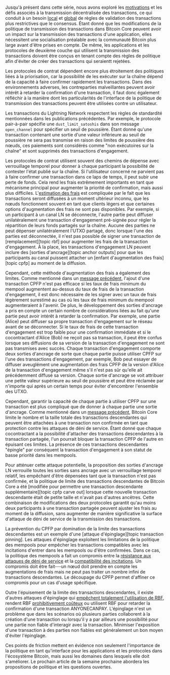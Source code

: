 Jusqu'à présent dans cette série, nous avons exploré les [motivations][policy01] et les défis associés à la transmission
décentralisée des transactions, ce qui conduit à un besoin [local][policy05] et [global][policy07] de règles de validation
des transactions plus restrictives que le consensus. Étant donné que les modifications de la politique de transmission des
transactions dans Bitcoin Core peuvent avoir un impact sur la transmission des transactions d'une application, elles nécessitent
une socialisation préalable avec la communauté Bitcoin plus large avant d'être prises en compte. De même, les applications
et les protocoles de deuxième couche qui utilisent la transmission des transactions doivent être conçus en tenant compte des
règles de politique afin d'éviter de créer des transactions qui seraientt rejetées.

Les protocoles de contrat dépendent encore plus étroitement des politiques liées à la priorisation, car la possibilité de les
exécuter sur la chaîne dépend de la capacité à faire confirmer rapidement les transactions. Dans des environnements adverses,
les contreparties malveillantes peuvent avoir intérêt à retarder la confirmation d'une transaction, il faut donc également
réfléchir à la manière dont les particularités de l'interface de la politique de transmission des transactions peuvent être
utilisées contre un utilisateur.

Les transactions du Lightning Network respectent les règles de standardité mentionnées dans les publications précédentes. Par
exemple, le protocole pair-à-pair spécifie une `dust_limit_satoshis` dans son message `open_channel` pour spécifier un seuil
de poussière. Étant donné qu'une transaction contenant une sortie d'une valeur inférieure au seuil de poussière ne sera pas
transmise en raison des limites de poussière des nœuds, ces paiements sont considérés comme "non exécutoires sur la chaîne" et
sont supprimés des transactions d'engagement.

Les protocoles de contrat utilisent souvent des chemins de dépense avec verrouillage temporel pour donner à chaque participant
la possibilité de contester l'état publié sur la chaîne. Si l'utilisateur concerné ne parvient pas à faire confirmer une
transaction dans ce laps de temps, il peut subir une perte de fonds. Cela rend les frais extrêmement importants en tant que
mécanisme principal pour augmenter la priorité de confirmation, mais aussi plus difficiles. L'[estimation des frais][policy04] est
compliquée par le fait que les transactions seront diffusées à un moment ultérieur inconnu, que les nœuds fonctionnent souvent
en tant que clients légers et que certaines options d'augmentation des frais ne sont pas disponibles. Par exemple, si un
participant à un canal LN se déconnecte, l'autre partie peut diffuser unilatéralement une transaction d'engagement pré-signée
pour régler la répartition de leurs fonds partagés sur la chaîne. Aucune des parties ne peut dépenser unilatéralement l'UTXO
partagé, donc lorsque l'une des parties est déconnectée, il n'est pas possible de signer une transaction de [remplacement][topic rbf]
pour augmenter les frais de la transaction d'engagement. À la place, les transactions d'engagement LN peuvent inclure des
[sorties d'ancrage][topic anchor outputs] pour que les participants au canal puissent attacher un [enfant d'augmentation des
frais][topic cpfp] au moment de la diffusion.

Cependant, cette méthode d'augmentation des frais a également des limites. Comme mentionné dans un [message précédent][policy06],
l'ajout d'une transaction CPFP n'est pas efficace si les taux de frais minimum du mempool augmentent au-dessus du taux de frais
de la transaction d'engagement, il est donc nécessaire de les signer avec un taux de frais légèrement surestimé au cas où les
taux de frais minimum du mempool augmenteraient à l'avenir. De plus, le développement des sorties d'ancrage a pris en compte un
certain nombre de considérations liées au fait qu'une partie peut avoir intérêt à retarder la confirmation. Par exemple, une
partie (Alice) peut diffuser sa propre transaction d'engagement sur le réseau avant de se déconnecter. Si le taux de frais de
cette transaction d'engagement est trop faible pour une confirmation immédiate et si le cocontractant d'Alice (Bob) ne reçoit pas
sa transaction, il peut être confus lorsque ses diffusions de sa version de la transaction d'engagement ne sont pas transmises
avec succès. Chaque transaction d'engagement comporte deux sorties d'ancrage de sorte que chaque partie puisse utiliser CPFP sur
l'une des transactions d'engagement, par exemple, Bob peut essayer de diffuser aveuglément une augmentation des frais CPFP de la
version d'Alice de la transaction d'engagement même s'il n'est pas sûr qu'elle ait précédemment diffusé sa version. Chaque sortie
d'ancrage se voit attribuer une petite valeur supérieure au seuil de poussière et peut être réclamée par n'importe qui après un
certain temps pour éviter d'encombrer l'ensemble des UTXO.

Cependant, garantir la capacité de chaque partie à utiliser CPFP sur une transaction est plus compliqué que de donner à chaque
partie une sortie d'ancrage. Comme mentionné dans un [message précédent][policy05], Bitcoin Core limite le nombre et la taille
totale des transactions descendantes qui peuvent être attachées à une transaction non confirmée en tant que protection contre
les attaques de déni de service. Étant donné que chaque cocontractant a la possibilité d'attacher des transactions descendantes
à la transaction partagée, l'un pourrait bloquer la transaction CPFP de l'autre en épuisant ces limites. La présence de ces
transactions descendantes "épingle" par conséquent la transaction d'engagement à son statut de basse priorité dans les mempools.

Pour atténuer cette attaque potentielle, la proposition des sorties d'ancrage LN verrouille toutes les sorties sans ancrage avec
un verrouillage temporel relatif, les empêchant d'être dépensées tant que la transaction n'est pas confirmée, et la politique
de limite des transactions descendantes de Bitcoin Core a été [modifiée pour permettre une transaction descendante
supplémentaire][topic cpfp carve out] lorsque cette nouvelle transaction descendante était de petite taille et n'avait pas d'autres
ancêtres. Cette combinaison de modifications des deux protocoles garantit qu'au moins deux participants à une transaction partagée
peuvent ajuster les frais au moment de la diffusion, sans augmenter de manière significative la surface d'attaque de déni de
service de la transmission des transactions.

La prévention du CPFP par domination de la limite des transactions descendantes est un exemple d'une [attaque
d'épinglage][topic transaction pinning]. Les attaques d'épinglage exploitent les limitations de la politique des mempools pour
empêcher les transactions compatibles avec les incitations d'entrer dans les mempools ou d'être confirmées. Dans ce cas, la
politique des mempools a fait un compromis entre la [résistance aux attaques de déni de service][policy05] et la [compatibilité des
incitations][policy02]. Un compromis doit être fait---un nœud doit prendre en compte les augmentations de frais mais ne peut pas
traiter un nombre infini de transactions descendantes. Le découpage du CPFP permet d'affiner ce compromis pour un cas d'usage
spécifique.

Outre l'épuisement de la limite des transactions descendantes, il existe d'autres attaques d'épinglage qui [empêchent totalement
l'utilisation de RBF][full rbf pinning], rendent RBF [prohibitivement coûteux][rbf ml] ou utilisent RBF pour retarder la
confirmation d'une transaction ANYONECANPAY. L'épinglage n'est un problème que dans les scénarios où plusieurs parties collaborent
à la création d'une transaction ou lorsqu'il y a par ailleurs une possibilité pour une partie non fiable d'interagir avec la
transaction. Minimiser l'exposition d'une transaction à des parties non fiables est généralement un bon moyen d'éviter l'épinglage.

Ces points de friction mettent en évidence non seulement l'importance de la politique en tant qu'interface pour les applications
et les protocoles dans l'écosystème Bitcoin, mais aussi les domaines dans lesquels elle doit s'améliorer. Le prochain article de la
semaine prochaine abordera les propositions de politique et les questions ouvertes.

[full rbf pinning]: https://lists.linuxfoundation.org/pipermail/lightning-dev/2021-May/003033.html
[rbf ml]: https://lists.linuxfoundation.org/pipermail/bitcoin-dev/2022-January/019817.html
[n25038 notes]: https://bitcoincore.reviews/25038
[policy01]: /fr/newsletters/2023/05/17/#en-attente-de-confirmation-1--pourquoi-avons-nous-un-mempool-
[policy02]: /fr/newsletters/2023/05/24/#en-attente-de-confirmation-2--mesures-dincitation
[policy04]: /fr/newsletters/2023/06/07/#en-attente-de-confirmation-4--estimation-du-taux-de-frais
[policy05]: /fr/newsletters/2023/06/14/#en-attente-de-confirmation-5--politique-de-protection-des-ressources-des-nœuds
[policy06]: /fr/newsletters/2023/06/21/#en-attente-de-confirmation-6--cohérence-des-politiques
[policy07]: /fr/newsletters/2023/06/28/#en-attente-de-confirmation-7--ressources-du-réseau